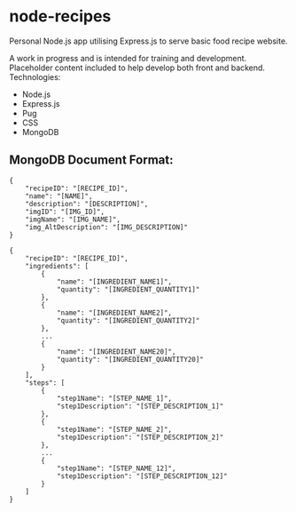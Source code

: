 # node-recipes
Personal Node.js app utilising Express.js to serve basic food recipe website.

A work in progress and is intended for training and development. Placeholder content included to help develop both front and backend. Technologies:
- Node.js
- Express.js
- Pug
- CSS
- MongoDB

## MongoDB Document Format:
    
    {
        "recipeID": "[RECIPE_ID]",
        "name": "[NAME]",
        "description": "[DESCRIPTION]",
        "imgID": "[IMG_ID]",
        "imgName": "[IMG_NAME]",
        "img_AltDescription": "[IMG_DESCRIPTION]"
    }

    {
        "recipeID": "[RECIPE_ID]",
        "ingredients": [
            {
                "name": "[INGREDIENT_NAME1]",
                "quantity": "[INGREDIENT_QUANTITY1]"
            },
            {
                "name": "[INGREDIENT_NAME2]",
                "quantity": "[INGREDIENT_QUANTITY2]"
            },
            ...
            {
                "name": "[INGREDIENT_NAME20]",
                "quantity": "[INGREDIENT_QUANTITY20]"
            }
        ],
        "steps": [
            {
                "step1Name": "[STEP_NAME_1]",
                "step1Description": "[STEP_DESCRIPTION_1]"
            },
            {
                "step1Name": "[STEP_NAME_2]",
                "step1Description": "[STEP_DESCRIPTION_2]"
            },
            ...
            {
                "step1Name": "[STEP_NAME_12]",
                "step1Description": "[STEP_DESCRIPTION_12]"
            }
        ]
    }